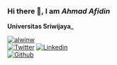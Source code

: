 ### Hi there 👋, I am **_Ahmad Afidin_** 
**Universitas Sriwijaya_**

<a href="https://github.com/MsAhmad231" target="_blank"><img alt="alwinw" src="https://badges.pufler.dev/visits/alwinw/alwinw?logo=GitHub&label=visits&color=success&logoColor=white&style=flat-square"/></a>
<br>
[![Twitter](https://img.shields.io/badge/twitter-%231DA1F2.svg?&style=for-the-badge&logo=twitter&logoColor=white)](https://twitter.com/afidin88009602)
[![Linkedin](https://img.shields.io/badge/linkedin-%230077B5.svg?&style=for-the-badge&logo=linkedin&logoColor=white)](https://www.linkedin.com/in/ahmad-afidin-253831219/)
<br>
[![Github](https://img.shields.io/badge/github-%23100000.svg?&style=for-the-badge&logo=github&logoColor=white)](https://github.com/MsAhmad231)
<br>
</br>
